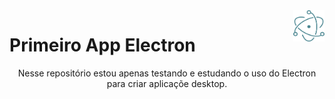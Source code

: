 <img src="assets/electron-logo.png" style="width: 50px; height: 50px; float: right;"/>

Primeiro App Electron
=====
<p style="text-align: center; width: 100%;">Nesse repositório estou apenas testando e estudando o uso do Electron para criar aplicaçõe desktop.</p>